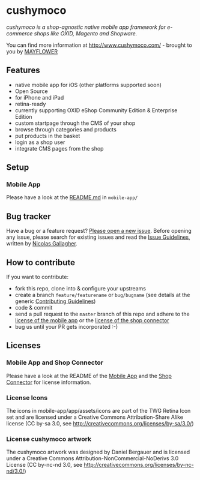 cushymoco
=========

*cushymoco is a shop-agnostic native mobile app framework for e-commerce shops like OXID, Magento and Shopware.*

You can find more information at http://www.cushymoco.com/ - brought to you by [MAYFLOWER](http://www.mayflower.de/)

## Features

  * native mobile app for iOS (other platforms supported soon)
  * Open Source
  * for iPhone and iPad
  * retina-ready
  * currently supporting OXID eShop Community Edition & Enterprise Edition
  * custom startpage through the CMS of your shop
  * browse through categories and products
  * put products in the basket
  * login as a shop user
  * integrate CMS pages from the shop


## Setup

### Mobile App

Please have a look at the [README.md](mobile-app/README.md) in `mobile-app/`

## Bug tracker

Have a bug or a feature request? [Please open a new issue](https://github.com/Mayflower/cushymoco/issues). Before opening any issue, please search for existing issues and read the [Issue Guidelines](https://github.com/necolas/issue-guidelines), written by [Nicolas Gallagher](https://github.com/necolas/).

## How to contribute

If you want to contribute:

  * fork this repo, clone into & configure your upstreams
  * create a branch `feature/featurename` or `bug/bugname` (see details at the generic [Contributing Guidelines](https://github.com/necolas/issue-guidelines))
  * code & commit
  * send a pull request to the `master` branch of this repo and adhere to the [license of the mobile app](mobile-app/LICENSE.txt) or
    the [license of the shop connector](shop-connector/LICENSE.txt)
  * bug us until your PR gets incorporated :-)

## Licenses

### Mobile App and Shop Connector

Please have a look at the README of the [Mobile App](mobile-app/README.md) and the [Shop Connector](shop-connector/README.md)
for license information.

### License Icons

The icons in mobile-app/app/assets/icons are part of the TWG Retina Icon set
and are licensed under a Creative Commons Attribution-Share Alike license
(CC by-sa 3.0, see http://creativecommons.org/licenses/by-sa/3.0/)

### License cushymoco artwork

The cushymoco artwork was designed by Daniel Bergauer and is licensed under a
Creative Commons Attribution-NonCommercial-NoDerivs 3.0 License
(CC by-nc-nd 3.0, see http://creativecommons.org/licenses/by-nc-nd/3.0/)
